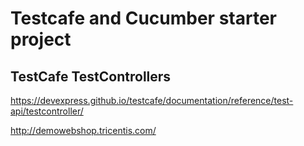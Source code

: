 # Testcafe and Cucumber starter project

## TestCafe TestControllers
https://devexpress.github.io/testcafe/documentation/reference/test-api/testcontroller/

http://demowebshop.tricentis.com/